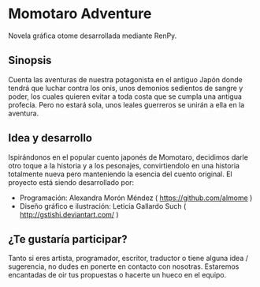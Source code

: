 # Momotaro Adventure
Novela gráfica otome desarrollada mediante RenPy.

Sinopsis
--------------------
Cuenta las aventuras de nuestra potagonista en el antiguo Japón donde tendrá que luchar contra los onis, unos 
demonios sedientos de sangre y poder, los cuales quieren evitar a toda costa que se cumpla una antigua profecía. Pero no estará sola,
unos leales guerreros se unirán a ella en la aventura.

Idea y desarrollo
--------------------
Ispirándonos en el popular cuento japonés de Momotaro, decidimos darle otro toque a la historia y a los pesonajes, convirtiendolo en una historia totalmente nueva pero manteniendo la esencia del cuento original.
El proyecto está siendo desarrollado por:

+ Programación: Alexandra Morón Méndez ( https://github.com/almome )
+ Diseño gráfico e ilustración: Leticia Gallardo Such ( http://gstishi.deviantart.com/ ) 

¿Te gustaría participar?
--------------------
Tanto si eres artista, programador, escritor, traductor o tiene alguna idea / sugerencia, no dudes en ponerte en contacto con nosotras. Estaremos encantadas de oir tus propuestas o hacerte un hueco en el equipo.
